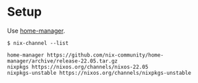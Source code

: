 # Setup

Use [home-manager](https://github.com/nix-community/home-manager).

```
$ nix-channel --list

home-manager https://github.com/nix-community/home-manager/archive/release-22.05.tar.gz
nixpkgs https://nixos.org/channels/nixos-22.05
nixpkgs-unstable https://nixos.org/channels/nixpkgs-unstable
```
